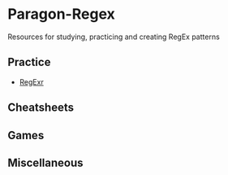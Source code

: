 # Paragon-Regex
Resources for studying, practicing and creating RegEx patterns

## Practice

- [RegExr](https://regexr.com/) 

## Cheatsheets

## Games

## Miscellaneous

